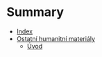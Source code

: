 # Summary

- [Index](./index.md)
- [Ostatní humanitní materiály](./predmety/ostatni_humanitni/subject.md)
	- [Úvod](./predmety/ostatni_humanitni/uvod.md)
